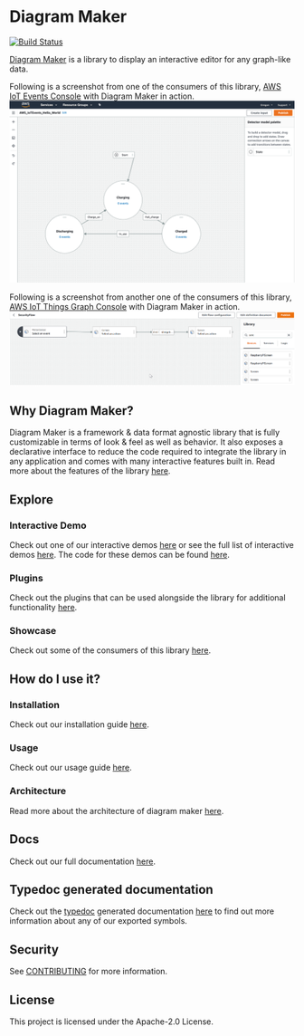 # Diagram Maker
[![Build Status](https://travis-ci.com/awslabs/diagram-maker.svg?branch=master)](https://travis-ci.com/awslabs/diagram-maker)

[Diagram Maker](https://awslabs.github.io/diagram-maker) is a library to display an interactive editor for any graph-like data.

Following is a screenshot from one of the consumers of this library, [AWS IoT Events Console](https://console.aws.amazon.com/iotevents/home?region=us-east-1#/create/detectormodel) with Diagram Maker in action.
![IoT Events Screenshot](docs/assets/IoTEventsScreenshot.png)

Following is a screenshot from another one of the consumers of this library, [AWS IoT Things Graph Console](https://console.aws.amazon.com/thingsgraph/home?region=us-east-1#/flows/create) with Diagram Maker in action.
![IoT Things Graph Screenshot](docs/assets/IoTThingsGraphScreenshot.png)

## Why Diagram Maker?
Diagram Maker is a framework & data format agnostic library that is fully customizable in terms of look & feel as well as behavior. It also exposes a declarative interface to reduce the code required to integrate the library in any application and comes with many interactive features built in. Read more about the features of the library [here](https://awslabs.github.io/diagram-maker/why/features.html).

## Explore

### Interactive Demo
Check out one of our interactive demos [here](https://awslabs.github.io/diagram-maker/examples/LeftRightRectangular.html) or see the full list of interactive demos [here](https://awslabs.github.io/diagram-maker/explore/demos.html). The code for these demos can be found [here](https://github.com/awslabs/diagram-maker/tree/master/integ).

### Plugins
Check out the plugins that can be used alongside the library for additional functionality [here](https://awslabs.github.io/diagram-maker/explore/plugins.html).

### Showcase
Check out some of the consumers of this library [here](https://awslabs.github.io/diagram-maker/explore/showcase.html).

## How do I use it?

### Installation
Check out our installation guide [here](https://awslabs.github.io/diagram-maker/getting-started/install.html).

### Usage
Check out our usage guide [here](https://awslabs.github.io/diagram-maker/usage/initialization.html).

### Architecture
Read more about the architecture of diagram maker [here](https://awslabs.github.io/diagram-maker/usage/architecture.html).

## Docs
Check out our full documentation [here](https://awslabs.github.io/diagram-maker).

## Typedoc generated documentation
Check out the [typedoc](http://typedoc.org/) generated documentation [here](https://awslabs.github.io/diagram-maker/typedoc/globals.html) to find out more information about any of our exported symbols.

## Security

See [CONTRIBUTING](CONTRIBUTING.md#security-issue-notifications) for more information.

## License

This project is licensed under the Apache-2.0 License.

